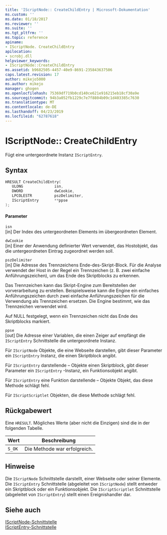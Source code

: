 ```yaml
---
title: 'IScriptNode:: CreateChildEntry | Microsoft-Dokumentation'
ms.custom: ''
ms.date: 01/18/2017
ms.reviewer: ''
ms.suite: ''
ms.tgt_pltfrm: ''
ms.topic: reference
apiname:
- IScriptNode. CreateChildEntry
apilocation:
- scrobj.dll
helpviewer_keywords:
- IScriptNode::CreateChildEntry
ms.assetid: b9682505-4457-40e9-8691-235843637506
caps.latest.revision: 17
author: mikejo5000
ms.author: mikejo
manager: ghogen
ms.openlocfilehash: 75369df719b0cd140ce621e916215eb18cf30a9e
ms.sourcegitcommit: 94b3a052fb1229c7e7f8804b09c1d403385c7630
ms.translationtype: MT
ms.contentlocale: de-DE
ms.lasthandoff: 04/23/2019
ms.locfileid: "62787618"
---
```

# <a name="iscriptnode-createchildentry"></a>IScriptNode:: CreateChildEntry
Fügt eine untergeordnete Instanz `IScriptEntry`.  
  
## <a name="syntax"></a>Syntax  
  
```cpp
HRESULT CreateChildEntry(  
   ULONG              isn,  
   DWORD              dwCookie,  
   LPCOLESTR          pszDelimiter,  
   IScriptEntry       **ppse  
);  
```  
  
#### <a name="parameters"></a>Parameter  
 `isn`  
 [in] Der Index des untergeordneten Elements im übergeordneten Element.  
  
 `dwCookie`  
 [in] Einer der Anwendung definierter Wert verwendet, das Hostobjekt, das die untergeordneten Eintrag zugeordnet werden soll.  
  
 `pszDelimiter`  
 [in] Die Adresse des Trennzeichens Ende-des-Skript-Block. Für die Analyse verwendet der Host in der Regel ein Trennzeichen (z. B. zwei einfache Anführungszeichen), um das Ende des Skriptblocks zu erkennen.  
  
 Das Trennzeichen kann das Skript-Engine zum Bereitstellen der vorverarbeitung zu erstellen. Beispielsweise kann die Engine ein einfaches Anführungszeichen durch zwei einfache Anführungszeichen für die Verwendung als Trennzeichen ersetzen. Die Engine bestimmt, wie das Trennzeichen verwendet wird.  
  
 Auf NULL festgelegt, wenn ein Trennzeichen nicht das Ende des Skriptblocks markiert.  
  
 `ppse`  
 [out] Die Adresse einer Variablen, die einen Zeiger auf empfängt die `IScriptEntry` Schnittstelle die untergeordnete Instanz.  
  
 Für `IScriptNode` Objekte, die eine Webseite darstellen, gibt dieser Parameter ein `IScriptEntry` Instanz, die einen Skriptblock angibt.  
  
 Für `IScriptEntry` darstellende – Objekte einen Skriptblock, gibt dieser Parameter ein `IScriptEntry` -Instanz, ein Funktionsobjekt angibt.  
  
 Für `IScriptEntry` eine Funktion darstellende – Objekte Objekt, das diese Methode schlägt fehl.  
  
 Für `IScriptScriptlet` Objekten, die diese Methode schlägt fehl.  
  
## <a name="return-value"></a>Rückgabewert  
 Eine `HRESULT`. Mögliches Werte (aber nicht die Einzigen) sind die in der folgenden Tabelle.  
  
|Wert|Beschreibung|  
|-----------|-----------------|  
|`S_OK`|Die Methode war erfolgreich.|  
  
## <a name="remarks"></a>Hinweise  
 Die `IScriptNode` Schnittstelle darstellt, einer Webseite oder seiner Elemente. Die `IScriptEntry` Schnittstelle (abgeleitet von `IScriptNode`) stellt entweder ein Skriptblock oder ein Funktionsobjekt. Die `IScriptScriptlet` Schnittstelle (abgeleitet von `IScriptEntry`) stellt einen Ereignishandler dar.  
  
## <a name="see-also"></a>Siehe auch  
 [IScriptNode-Schnittstelle](../../winscript/reference/iscriptnode-interface.md)   
 [IScriptEntry-Schnittstelle](../../winscript/reference/iscriptentry-interface.md)